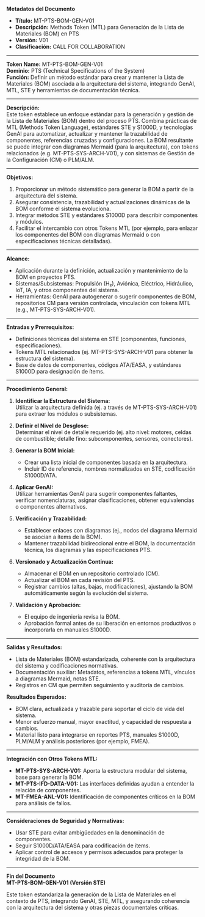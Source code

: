 
**Metadatos del Documento**  
- **Título:** MT-PTS-BOM-GEN-V01  
- **Descripción:** Methods Token (MTL) para Generación de la Lista de Materiales (BOM) en PTS  
- **Versión:** V01  
- **Clasificación:** CALL FOR COLLABORATION

---

**Token Name:** MT-PTS-BOM-GEN-V01  
**Dominio:** PTS (Technical Specifications of the System)  
**Función:** Definir un método estándar para crear y mantener la Lista de Materiales (BOM) asociada a la arquitectura del sistema, integrando GenAI, MTL, STE y herramientas de documentación técnica.

---

**Descripción:**  
Este token establece un enfoque estándar para la generación y gestión de la Lista de Materiales (BOM) dentro del proceso PTS. Combina prácticas de MTL (Methods Token Language), estándares STE y S1000D, y tecnologías GenAI para automatizar, actualizar y mantener la trazabilidad de componentes, referencias cruzadas y configuraciones. La BOM resultante se puede integrar con diagramas Mermaid (para la arquitectura), con tokens relacionados (e.g. MT-PTS-SYS-ARCH-V01), y con sistemas de Gestión de la Configuración (CM) o PLM/ALM.

---

**Objetivos:**  
1. Proporcionar un método sistemático para generar la BOM a partir de la arquitectura del sistema.  
2. Asegurar consistencia, trazabilidad y actualizaciones dinámicas de la BOM conforme el sistema evoluciona.  
3. Integrar métodos STE y estándares S1000D para describir componentes y módulos.  
4. Facilitar el intercambio con otros Tokens MTL (por ejemplo, para enlazar los componentes del BOM con diagramas Mermaid o con especificaciones técnicas detalladas).

---

**Alcance:**  
- Aplicación durante la definición, actualización y mantenimiento de la BOM en proyectos PTS.  
- Sistemas/Subsistemas: Propulsión (H₂), Aviónica, Eléctrico, Hidráulico, IoT, IA, y otros componentes del sistema.  
- Herramientas: GenAI para autogenerar o sugerir componentes de BOM, repositorios CM para versión controlada, vinculación con tokens MTL (e.g., MT-PTS-SYS-ARCH-V01).

---

**Entradas y Prerrequisitos:**  
- Definiciones técnicas del sistema en STE (componentes, funciones, especificaciones).  
- Tokens MTL relacionados (ej. MT-PTS-SYS-ARCH-V01 para obtener la estructura del sistema).  
- Base de datos de componentes, códigos ATA/EASA, y estándares S1000D para designación de ítems.

---

**Procedimiento General:**  
1. **Identificar la Estructura del Sistema:**  
   Utilizar la arquitectura definida (ej. a través de MT-PTS-SYS-ARCH-V01) para extraer los módulos o subsistemas.

2. **Definir el Nivel de Desglose:**  
   Determinar el nivel de detalle requerido (ej. alto nivel: motores, celdas de combustible; detalle fino: subcomponentes, sensores, conectores).

3. **Generar la BOM Inicial:**  
   - Crear una lista inicial de componentes basada en la arquitectura.  
   - Incluir ID de referencia, nombres normalizados en STE, codificación S1000D/ATA.

4. **Aplicar GenAI:**  
   Utilizar herramientas GenAI para sugerir componentes faltantes, verificar nomenclaturas, asignar clasificaciones, obtener equivalencias o componentes alternativos.

5. **Verificación y Trazabilidad:**  
   - Establecer enlaces con diagramas (ej., nodos del diagrama Mermaid se asocian a ítems de la BOM).  
   - Mantener trazabilidad bidireccional entre el BOM, la documentación técnica, los diagramas y las especificaciones PTS.

6. **Versionado y Actualización Continua:**  
   - Almacenar el BOM en un repositorio controlado (CM).  
   - Actualizar el BOM en cada revisión del PTS.  
   - Registrar cambios (altas, bajas, modificaciones), ajustando la BOM automáticamente según la evolución del sistema.

7. **Validación y Aprobación:**  
   - El equipo de ingeniería revisa la BOM.  
   - Aprobación formal antes de su liberación en entornos productivos o incorporarla en manuales S1000D.

---

**Salidas y Resultados:**  
- Lista de Materiales (BOM) estandarizada, coherente con la arquitectura del sistema y codificaciones normativas.  
- Documentación auxiliar: Metadatos, referencias a tokens MTL, vínculos a diagramas Mermaid, notas STE.  
- Registros en CM que permiten seguimiento y auditoría de cambios.

**Resultados Esperados:**  
- BOM clara, actualizada y trazable para soportar el ciclo de vida del sistema.  
- Menor esfuerzo manual, mayor exactitud, y capacidad de respuesta a cambios.  
- Material listo para integrarse en reportes PTS, manuales S1000D, PLM/ALM y análisis posteriores (por ejemplo, FMEA).

---

**Integración con Otros Tokens MTL:**  
- **MT-PTS-SYS-ARCH-V01:** Aporta la estructura modular del sistema, base para generar la BOM.  
- **MT-PTS-IFD-DATA-V01:** Las interfaces definidas ayudan a entender la relación de componentes.  
- **MT-FMEA-ANL-V01:** Identificación de componentes críticos en la BOM para análisis de fallos.

---

**Consideraciones de Seguridad y Normativas:**  
- Usar STE para evitar ambigüedades en la denominación de componentes.  
- Seguir S1000D/ATA/EASA para codificación de ítems.  
- Aplicar control de accesos y permisos adecuados para proteger la integridad de la BOM.

---

**Fin del Documento**  
**MT-PTS-BOM-GEN-V01 (Versión STE)**

Este token estandariza la generación de la Lista de Materiales en el contexto de PTS, integrando GenAI, STE, MTL, y asegurando coherencia con la arquitectura del sistema y otras piezas documentales críticas.
